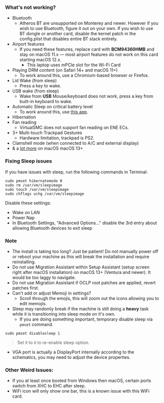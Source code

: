 ### What's not working?
- Bluetooth
  - Atheros BT are unsupported on Monterey and newer. However if you wish to use Bluetooth, figure it out on your own. If you wish to use BT dongle or another card, disable the kernel patch in the config.plist that disables entire BT stack entirely.
- Airport features
	- If you need these features, replace card with **BCM94360HMB** and stay on macOS 11.x — most airport features do not work on this card starting macOS 12.x.
		- This laptop uses mPCIe slot for the Wi-Fi Card
- Playing DRM content (on Safari 14+ and macOS 11+)
	- To work around this, use a Chromium-based browser or Firefox.
- Lid Wake (from sleep)
	- Press a key to wake.
- USB wake (from sleep)
	- Wake from **USB** Mouse/keyboard does not work,  press a key from built-in keyboard to wake.
- Automatic Sleep on critical battery level
	- To work around this, use [this app](https://github.com/HsOjo/SleeperX).
- Hibernation
- Fan reading
	- VirtualSMC does not support fan reading on ENE ECs.
 - 3+ Multi-touch Trackpad Gestures
	- Hardware limitation, trackpad is PS2.
 - Clamshell mode (when connected to A/C and external display)
 - & a [lot more](https://github.com/dortania/OpenCore-Legacy-Patcher/issues/1008) on macOS macOS 13+

### Fixing Sleep issues
If you have issues with sleep, run the following commands in Terminal:

```
sudo pmset hibernatemode 0
sudo rm /var/vm/sleepimage
sudo touch /var/vm/sleepimage
sudo chflags uchg /var/vm/sleepimage
```
Disable these settings:
- Wake on LAN
- Power Nap
- In Bluetooth Settings, "Advanced Options…" disable the 3rd entry about allowing Bluetooth devices to exit sleep

### Note
* The install is taking too long? Just be patient! Do not manually power off or reboot your machine as this will break the installation and require reinstalling. 
* Do not use Migration Assistant within Setup Assistant (setup screen right after macOS installation) on macOS 13+ (Ventura and newer). It would be too laggy to navigate.
* Do not use Migration Assistant if OCLP root patches are applied, revert patches first.
* Can't add or adjust Memoji in settings?
	* Scroll through the emojis, this will zoom out the icons allowing you to edit memojis.
* Sleep may randomly break if the machine is still doing a **heavy** task while it is transitioning into sleep mode on it's own. 
     * If you are doing something important, temporary disable sleep via `pmset` command.
```
sudo pmset disablesleep 1
```
> Set it to `0` to re-enable sleep option.
* VGA port is actually a DisplayPort internally according to the schematics, you may need to adjust the device properties. 

### Other Weird Issues:

* If you at least once booted from Windows then macOS, certain ports switch from XHC to EHC after sleep.  
* WiFi icon will only show one bar, this is a known issue with this WiFi card.
